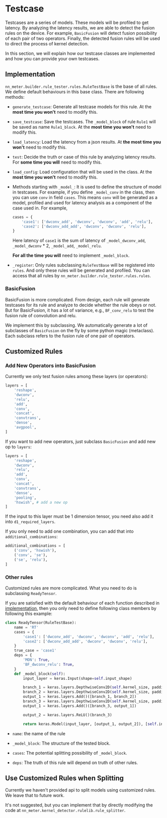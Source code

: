 # Testcase

Testcases are a series of models. These models will be profiled to get latency. By analyzing the latency results, we are able to detect the fusion rules on the device. For example, `BasicFusion` will detect fusion possibility of each pair of two operators. Finally, the detected fusion rules will be used to direct the process of kernel detection.

In this section, we will explain how our testcase classes are implemented and how you can provide your own testcases.

## Implementation

`nn_meter.builder.rule_tester.rules.RuleTestBase` is the base of all rules. We define default behaviours in this base class. There are following methods:

- `generate_testcase`: Generate all testcase models for this rule. At the **most time you won't** need to modify this.

- `save_testcase`: Save the testcases. The `_model_block` of rule `Rule1` will be saved as name `Rule1_block`. At the **most time you won't** need to modify this.

- `load_latency`: Load the latency from a json results. At **the most time you won't** need to modify this.

- `test`: Decide the truth or case of this rule by analyzing latency results. For **some time you will** need to modify this.

- `load_config`: Load configuration that will be used in the class. At the **most time you won't** need to modify this.

- Methods starting with `_model_`: It is used to define the structure of model in testcases. For example, if you define `_model_conv` in the class, then you can use `conv` in field `cases`. This means `conv` will be generated as a model, profiled and used for latency analysis as a component of the case used in. For example,
  
    ```python
    cases = {
        'case1': ['dwconv_add', 'dwconv', 'dwconv', 'add', 'relu'],
        'case2': ['dwconv_add_add', 'dwconv', 'dwconv', 'relu'],
    }
    ```

    Here latency of `case1` is the sum of latency of `_model_dwconv_add`, `_model_dwconv` * 2, `_model_add`, `_model_relu`.

    **For all the time you will** need to implement `_model_block`.

- `_register`: Only rules subclassing `RuleTestBase` will be registered into `rules`. And only these rules will be generated and profiled. You can access that all rules by `nn_meter.builder.rule_tester.rules.rules`.

### BasicFusion

BasicFusion is more complicated. From design, each rule will generate testcases for its rule and analyze to decide whether the rule obeys or not. But for BasicFusion, it has a lot of variance, e.g., `BF_conv_relu` to test the fusion rule of convolution and relu.

We implement this by subclassing. We automatically generate a lot of subclasses of `BasicFusion` on the fly by some python magic (metaclass). Each subclass refers to the fusion rule of one pair of operators.

## Customized Rules

### Add New Operators into BasicFusion

Currently we only test fusion rules among these layers (or operators):

```python
layers = [
    'reshape',
    'dwconv',
    'relu',
    'add',
    'conv',
    'concat',
    'convtrans',
    'dense',
    'avgpool',
]
```

If you want to add new operators, just subclass `BasicFusion` and add new op to `layers`:

```python
layers = [
    'reshape',
    'dwconv',
    'relu',
    'add',
    'conv',
    'concat',
    'convtrans',
    'dense',
    'pooling',
    'hswish', # add a new op
]
```

If the input to this layer must be 1 dimension tensor, you need also add it into `d1_required_layers`.

If you only need to add one combination, you can add that into `additional_combinations`:
```python
additional_combinations = [
    ('conv', 'hswish'),
    ('conv', 'se'),
    ('se', 'relu'),
]
```

### Other rules

Customized rules are more complicated. What you need to do is subclassing `ReadyTensor`.

If you are satisfied with the default behaviour of each function described in [implementation](#implementation), then you only need to define following class members by following this example:

```python
class ReadyTensor(RuleTestBase):
    name = 'RT'
    cases = {
        'case1': ['dwconv_add', 'dwconv', 'dwconv', 'add', 'relu'],
        'case2': ['dwconv_add_add', 'dwconv', 'dwconv', 'relu'],
    }
    true_case = 'case1'
    deps = {
        'MON': True,
        'BF_dwconv_relu': True,
    }
    def _model_block(self):
        input_layer = keras.Input(shape=self.input_shape)

        branch_1 = keras.layers.DepthwiseConv2D(self.kernel_size, padding='same')(input_layer)
        branch_2 = keras.layers.DepthwiseConv2D(self.kernel_size, padding='same')(input_layer)
        output_1 = keras.layers.Add()([branch_1, branch_2])
        branch_3 = keras.layers.DepthwiseConv2D(self.kernel_size, padding='same')(input_layer)
        output_1 = keras.layers.Add()([branch_3, output_1])

        output_2 = keras.layers.ReLU()(branch_3)

        return keras.Model(input_layer, [output_1, output_2]), [self.input_shape]
```

- `name`: the name of the rule

- `_model_block`: The structure of the tested block.

- `cases`: The potential splitting possibility of `_model_block`.

- `deps`: The truth of this rule will depend on truth of other rules.


## Use Customized Rules when Splitting

Currently we haven't provided api to split models using customized rules. We leave that to future work.

It's not suggested, but you can implement that by directly modifying the code at `nn_meter.kernel_detector.rulelib.rule_splitter`.
